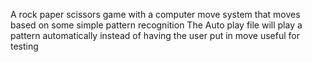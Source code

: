 A rock paper scissors game with a computer move system that moves based on some simple pattern recognition
The Auto play file will play a pattern automatically instead of having the user put in move useful for testing
